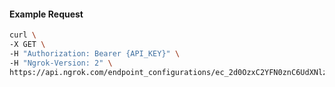 <!-- Code generated for API Clients. DO NOT EDIT. -->

#### Example Request

```bash
curl \
-X GET \
-H "Authorization: Bearer {API_KEY}" \
-H "Ngrok-Version: 2" \
https://api.ngrok.com/endpoint_configurations/ec_2d0OzxC2YFN0znC6UdXNlz2jZ2y/response_headers
```
